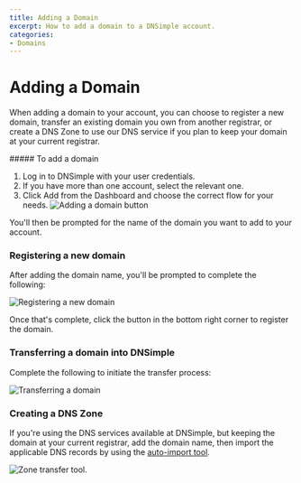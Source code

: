 ```yaml
---
title: Adding a Domain
excerpt: How to add a domain to a DNSimple account.
categories:
- Domains
---
```


# Adding a Domain

When adding a domain to your account, you can choose to register a new domain, transfer an existing domain you own from another registrar, or create a DNS Zone to use our DNS service if you plan to keep your domain at your current registrar.

<div class="section-steps" markdown="1">
##### To add a domain

1.  Log in to DNSimple with your user credentials.
1.  If you have more than one account, select the relevant one.
1.  Click <label>Add</label> from the Dashboard and choose the correct flow for your needs.
  ![Adding a domain button](/files/add-a-domain.png)
</div>

You'll then be prompted for the name of the domain you want to add to your account.

### Registering a new domain

After adding the domain name, you'll be prompted to complete the following:

![Registering a new domain](/files/registering-a-new-domain.png)

Once that's complete, click the button in the bottom right corner to register the domain.

### Transferring a domain into DNSimple

Complete the following to initiate the transfer process:

![Transferring a domain](/files/transferring-a-domain.png)

### Creating a DNS Zone

If you're using the DNS services available at DNSimple, but keeping the domain at your current registrar, add the domain name, then import the applicable DNS records by using the [auto-import tool](/articles/auto-import-dns/).

![Zone transfer tool](/files/zone-import-tool.png).
